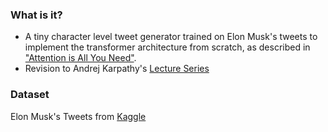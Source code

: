 ### What is it?
- A tiny character level tweet generator trained on Elon Musk's tweets to implement the transformer architecture from scratch, as described in ["Attention is All You Need"](https://arxiv.org/abs/1706.03762).  
- Revision to Andrej Karpathy's [Lecture Series](https://www.youtube.com/watch?v=kCc8FmEb1nY&list=PLAqhIrjkxbuWI23v9cThsA9GvCAUhRvKZ&index=8)

### Dataset
Elon Musk's Tweets from [Kaggle](https://www.kaggle.com/datasets/gpreda/elon-musk-tweets)
